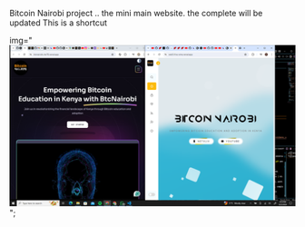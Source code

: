 Bitcoin Nairobi project .. the mini main website. the complete will be updated This is a shortcut 

img="![alt text](image.png)";